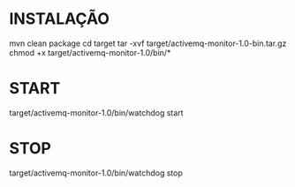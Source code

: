
INSTALAÇÃO
============
mvn clean package
cd target
tar -xvf target/activemq-monitor-1.0-bin.tar.gz
chmod +x target/activemq-monitor-1.0/bin/*

START
============
target/activemq-monitor-1.0/bin/watchdog start

STOP
============
target/activemq-monitor-1.0/bin/watchdog stop
